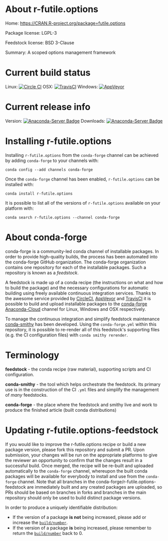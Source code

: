 About r-futile.options
======================

Home: https://CRAN.R-project.org/package=futile.options

Package license: LGPL-3

Feedstock license: BSD 3-Clause

Summary: A scoped options management framework



Current build status
====================

Linux: [![Circle CI](https://circleci.com/gh/conda-forge/r-futile.options-feedstock.svg?style=shield)](https://circleci.com/gh/conda-forge/r-futile.options-feedstock)
OSX: [![TravisCI](https://travis-ci.org/conda-forge/r-futile.options-feedstock.svg?branch=master)](https://travis-ci.org/conda-forge/r-futile.options-feedstock)
Windows: [![AppVeyor](https://ci.appveyor.com/api/projects/status/github/conda-forge/r-futile.options-feedstock?svg=True)](https://ci.appveyor.com/project/conda-forge/r-futile-options-feedstock/branch/master)

Current release info
====================
Version: [![Anaconda-Server Badge](https://anaconda.org/conda-forge/r-futile.options/badges/version.svg)](https://anaconda.org/conda-forge/r-futile.options)
Downloads: [![Anaconda-Server Badge](https://anaconda.org/conda-forge/r-futile.options/badges/downloads.svg)](https://anaconda.org/conda-forge/r-futile.options)

Installing r-futile.options
===========================

Installing `r-futile.options` from the `conda-forge` channel can be achieved by adding `conda-forge` to your channels with:

```
conda config --add channels conda-forge
```

Once the `conda-forge` channel has been enabled, `r-futile.options` can be installed with:

```
conda install r-futile.options
```

It is possible to list all of the versions of `r-futile.options` available on your platform with:

```
conda search r-futile.options --channel conda-forge
```


About conda-forge
=================

conda-forge is a community-led conda channel of installable packages.
In order to provide high-quality builds, the process has been automated into the
conda-forge GitHub organization. The conda-forge organization contains one repository
for each of the installable packages. Such a repository is known as a *feedstock*.

A feedstock is made up of a conda recipe (the instructions on what and how to build
the package) and the necessary configurations for automatic building using freely
available continuous integration services. Thanks to the awesome service provided by
[CircleCI](https://circleci.com/), [AppVeyor](http://www.appveyor.com/)
and [TravisCI](https://travis-ci.org/) it is possible to build and upload installable
packages to the [conda-forge](https://anaconda.org/conda-forge)
[Anaconda-Cloud](http://docs.anaconda.org/) channel for Linux, Windows and OSX respectively.

To manage the continuous integration and simplify feedstock maintenance
[conda-smithy](http://github.com/conda-forge/conda-smithy) has been developed.
Using the ``conda-forge.yml`` within this repository, it is possible to re-render all of
this feedstock's supporting files (e.g. the CI configuration files) with ``conda smithy rerender``.


Terminology
===========

**feedstock** - the conda recipe (raw material), supporting scripts and CI configuration.

**conda-smithy** - the tool which helps orchestrate the feedstock.
                   Its primary use is in the construction of the CI ``.yml`` files
                   and simplify the management of *many* feedstocks.

**conda-forge** - the place where the feedstock and smithy live and work to
                  produce the finished article (built conda distributions)


Updating r-futile.options-feedstock
===================================

If you would like to improve the r-futile.options recipe or build a new
package version, please fork this repository and submit a PR. Upon submission,
your changes will be run on the appropriate platforms to give the reviewer an
opportunity to confirm that the changes result in a successful build. Once
merged, the recipe will be re-built and uploaded automatically to the
`conda-forge` channel, whereupon the built conda packages will be available for
everybody to install and use from the `conda-forge` channel.
Note that all branches in the conda-forge/r-futile.options-feedstock are
immediately built and any created packages are uploaded, so PRs should be based
on branches in forks and branches in the main repository should only be used to
build distinct package versions.

In order to produce a uniquely identifiable distribution:
 * If the version of a package **is not** being increased, please add or increase
   the [``build/number``](http://conda.pydata.org/docs/building/meta-yaml.html#build-number-and-string).
 * If the version of a package **is** being increased, please remember to return
   the [``build/number``](http://conda.pydata.org/docs/building/meta-yaml.html#build-number-and-string)
   back to 0.
